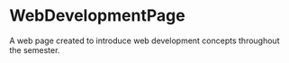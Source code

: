 # WebDevelopmentPage
A web page created to introduce web development concepts throughout the semester.
